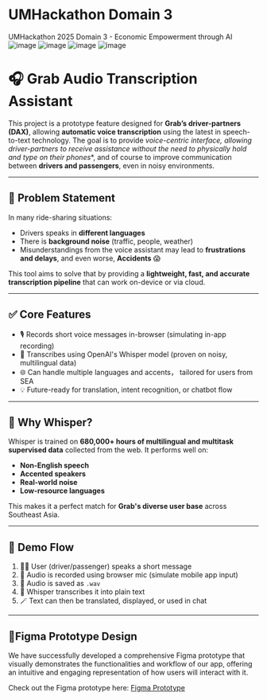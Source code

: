 # UMHackathon Domain 3
UMHackathon 2025 Domain 3 - Economic Empowerment through AI
![image](https://github.com/user-attachments/assets/5a4ab62e-db4b-41a9-a492-540a4c5209c7)
![image](https://github.com/user-attachments/assets/ab7c8eee-1dba-4f0c-9987-38801c083146)
![image](https://github.com/user-attachments/assets/f939ca49-fd16-4d1b-8468-3e213d9d0ace)
![image](https://github.com/user-attachments/assets/2e1148b1-1232-427c-9b94-398e79ff0c3c)

# 🎧 Grab Audio Transcription Assistant

This project is a prototype feature designed for **Grab’s driver-partners (DAX)**, allowing **automatic voice transcription** using the latest in speech-to-text technology. The goal is to provide *voice-centric interface, allowing driver-partners to receive assistance without the need to physically hold and type on their phones**, and of course to improve communication between **drivers and passengers**, even in noisy environments.

---

## 🚖 Problem Statement

In many ride-sharing situations:
- Drivers speaks in **different languages**
- There is **background noise** (traffic, people, weather)
- Misunderstandings from the voice assistant may lead to **frustrations and delays**, and even worse, **Accidents** 😱

This tool aims to solve that by providing a **lightweight, fast, and accurate transcription pipeline** that can work on-device or via cloud.

---

## ✅ Core Features

- 🎙️ Records short voice messages in-browser (simulating in-app recording)
- 🧠 Transcribes using OpenAI's Whisper model (proven on noisy, multilingual data)
- 🌐 Can handle multiple languages and accents， tailored for users from SEA
- 💡 Future-ready for translation, intent recognition, or chatbot flow

---

## 🧠 Why Whisper?

Whisper is trained on **680,000+ hours of multilingual and multitask supervised data** collected from the web. It performs well on:
- **Non-English speech**
- **Accented speakers**
- **Real-world noise**
- **Low-resource languages**

This makes it a perfect match for **Grab's diverse user base** across Southeast Asia.

---

## 🔁 Demo Flow

1. 🧑‍💻 User (driver/passenger) speaks a short message
2. 🎤 Audio is recorded using browser mic (simulate mobile app input)
3. 💾 Audio is saved as `.wav`
4. 🤖 Whisper transcribes it into plain text
5. 🪄 Text can then be translated, displayed, or used in chat

---

## 📍Figma Prototype Design
We have successfully developed a comprehensive Figma prototype that visually demonstrates the functionalities and workflow of our app, offering an intuitive and engaging representation of how users will interact with it.

Check out the Figma prototype here: [Figma Prototype](https://www.figma.com/design/f0fFGuKwL0JEWvd7gkqBL4/UM-Hackathon---DAX-Assistant?node-id=0-1&t=0QBHNRALLWQZTtDu-1)
